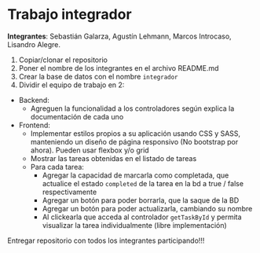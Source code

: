 # Trabajo integrador

**Integrantes**: Sebastián Galarza, Agustín Lehmann, Marcos Introcaso, Lisandro Alegre.

1. Copiar/clonar el repositorio
2. Poner el nombre de los integrantes en el archivo README.md
3. Crear la base de datos con el nombre `integrador`
4. Dividir el equipo de trabajo en 2:
- Backend:
  - Agreguen la funcionalidad a los controladores según explica la documentación de cada uno
- Frontend:
  - Implementar estilos propios a su aplicación usando CSS y SASS, manteniendo un diseño de página responsivo (No bootstrap por ahora). Pueden usar flexbox y/o grid
  - Mostrar las tareas obtenidas en el listado de tareas
  - Para cada tarea:
    - Agregar la capacidad de marcarla como completada, que actualice el estado `completed` de la tarea en la bd a true / false respectivamente
    - Agregar un botón para poder borrarla, que la saque de la BD
    - Agregar un botón para poder actualizarla, cambiando su nombre
    - Al clickearla que acceda al controlador `getTaskById` y permita visualizar la tarea individualmente (libre implementación)

Entregar repositorio con todos los integrantes participando!!!
